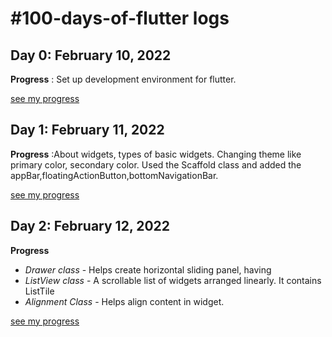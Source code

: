 # #100-days-of-flutter logs

## Day 0: February 10, 2022

**Progress** : Set up development environment for flutter.

[see my progress](https://github.com/saurabhtopthon01/100-days-of-flutter/tree/main/Resources/Project/first_app)

## Day 1: February 11, 2022

**Progress** :About widgets, types of basic widgets. Changing theme like primary color, secondary color. Used the Scaffold class and added the appBar,floatingActionButton,bottomNavigationBar.

[see my progress](https://github.com/saurabhtopthon01/100-days-of-flutter/tree/main/Resources/Project/first_app)

## Day 2: February 12, 2022

**Progress**

- _Drawer class_ - Helps create horizontal sliding panel, having
- _ListView class_ - A scrollable list of widgets arranged linearly. It contains ListTile
- _Alignment Class_ - Helps align content in widget.

[see my progress](https://github.com/saurabhtopthon01/100-days-of-flutter/tree/main/Resources/Project/first_app)
